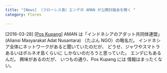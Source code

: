 ```yaml
---
title: "[News] （フローレス島）エンデの AMAN が公開討論会を開く "
category: Flores

---
```


[2016-03-28] [[Pos Kupang]](http://kupang.tribunnews.com/2016/03/29/aman-ende-gelar-diskusi-publik)  AMAN は「インドネシアのアダット共同体連盟」
(Aliansi Masyarakat Adat Nusantara) （たぶん NGO）の略名だ。
インドネシア全体にネットワークがあると聞いていたのだが、
どうせ、ジャワやスマトラあるいはボルネオ島くらいに
しかないのだろうと思っていた。
エンデにもあるんだ。
興味があるのだが、
いつもの通り、Pos Kupang には
情報はまったくない。

